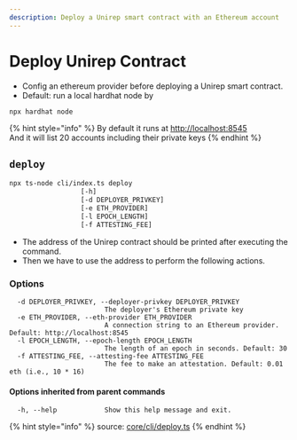 ```yaml
---
description: Deploy a Unirep smart contract with an Ethereum account
---
```


# Deploy Unirep Contract

* Config an ethereum provider before deploying a Unirep smart contract.
* Default: run a local hardhat node by

```
npx hardhat node
```

{% hint style="info" %}
By default it runs at [http://localhost:8545](http://localhost:8545)\
And it will list 20 accounts including their private keys
{% endhint %}

## `deploy`

```bash
npx ts-node cli/index.ts deploy 
                  [-h] 
                  [-d DEPLOYER_PRIVKEY] 
                  [-e ETH_PROVIDER] 
                  [-l EPOCH_LENGTH] 
                  [-f ATTESTING_FEE]
```

* The address of the Unirep contract should be printed after executing the command.
* Then we have to use the address to perform the following actions.

### Options

```
  -d DEPLOYER_PRIVKEY, --deployer-privkey DEPLOYER_PRIVKEY
                        The deployer's Ethereum private key
  -e ETH_PROVIDER, --eth-provider ETH_PROVIDER
                        A connection string to an Ethereum provider. Default: http://localhost:8545
  -l EPOCH_LENGTH, --epoch-length EPOCH_LENGTH
                        The length of an epoch in seconds. Default: 30
  -f ATTESTING_FEE, --attesting-fee ATTESTING_FEE
                        The fee to make an attestation. Default: 0.01 eth (i.e., 10 * 16)
```

#### Options inherited from parent commands <a href="#options-inherited-from-parent-commands" id="options-inherited-from-parent-commands"></a>

```
  -h, --help            Show this help message and exit.
```

{% hint style="info" %}
source: [core/cli/deploy.ts](https://github.com/Unirep/Unirep/blob/main/packages/core/cli/deploy.ts)
{% endhint %}
